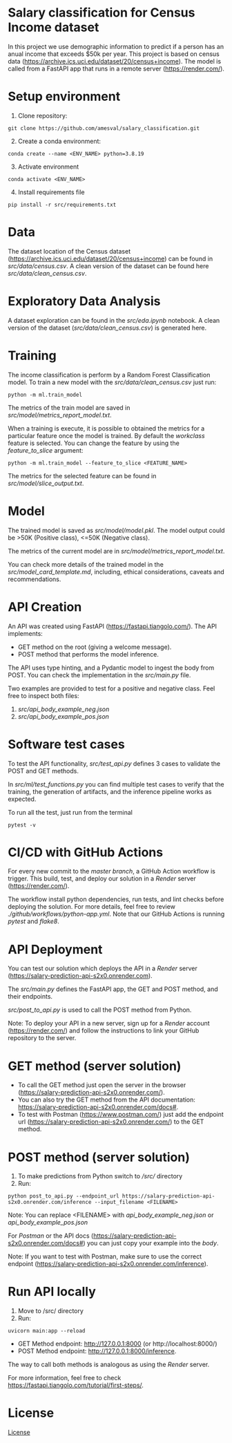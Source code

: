 # Salary classification for Census Income dataset

In this project we use demographic information to predict if a person has an anual income that exceeds $50k per year. This project is based on census data (https://archive.ics.uci.edu/dataset/20/census+income).
The model is called from a FastAPI app that runs in a remote server (https://render.com/).

# Setup environment

1. Clone repository:
```
git clone https://github.com/amesval/salary_classification.git
```

2. Create a conda environment:
```
conda create --name <ENV_NAME> python=3.8.19
```

3. Activate environment
```
conda activate <ENV_NAME>
```

4. Install requirements file
```
pip install -r src/requirements.txt
```

# Data

The dataset location of the Census dataset (https://archive.ics.uci.edu/dataset/20/census+income) can be found in *src/data/census.csv*. A clean version of the dataset can be found here *src/data/clean_census.csv*.

# Exploratory Data Analysis

A dataset exploration can be found in the *src/eda.ipynb* notebook. A clean version of the dataset (*src/data/clean_census.csv*) is generated here.

# Training

The income classification is perform by a Random Forest Classification model. To train a new model with the *src/data/clean_census.csv* just run:
```
python -m ml.train_model
```

The metrics of the train model are saved in *src/model/metrics_report_model.txt*.

When a training is execute, it is possible to obtained the metrics for a particular feature once the model is trained. By default the *workclass* feature is selected. You can change the feature by using the *feature_to_slice* argument:
```
python -m ml.train_model --feature_to_slice <FEATURE_NAME>
```

The metrics for the selected feature can be found in *src/model/slice_output.txt*.

# Model

The trained model is saved as *src/model/model.pkl*. The model output could be >50K (Positive class), <=50K (Negative class).

The metrics of the current model are in *src/model/metrics_report_model.txt*.

You can check more details of the trained model in the *src/model_card_template.md*, including, ethical considerations, caveats and recommendations.

# API Creation

An API was created using FastAPI (https://fastapi.tiangolo.com/). The API implements:
* GET method on the root (giving a welcome message).
* POST method that performs the model inference.

The API uses type hinting, and a Pydantic model to ingest the body from POST. You can check the implementation in the *src/main.py* file.

Two examples are provided to test for a positive and negative class. Feel free to inspect both files:
1) *src/api_body_example_neg.json*
2) *src/api_body_example_pos.json*

# Software test cases

To test the API functionality, *src/test_api.py* defines 3 cases to validate the POST and GET methods.

In *src/ml/test_functions.py* you can find multiple test cases to verify that the training, the generation of artifacts, and the inference pipeline works as expected.

To run all the test, just run from the terminal
```
pytest -v 
```

# CI/CD with GitHub Actions

For every new commit to the *master branch*, a GitHub Action workflow is trigger. This build, test, and deploy our solution in a *Render* server (https://render.com/). 

The workflow install python dependencies, run tests, and lint checks before deploying the solution. For more details, feel free to review *./github/workflows/python-app.yml*. Note that our GitHub Actions is running *pytest* and *flake8*.



# API Deployment

You can test our solution which deploys the API in a *Render* server (https://salary-prediction-api-s2x0.onrender.com).

The *src/main.py* defines the FastAPI app, the GET and POST method, and their endpoints.

*src/post_to_api.py* is used to call the POST method from Python.

Note: To deploy your API in a new server, sign up for a *Render* account (https://render.com/) and follow the instructions to link your GitHub repository to the server.

# GET method (server solution)

- To call the GET method just open the server in the browser (https://salary-prediction-api-s2x0.onrender.com/).
- You can also try the GET method from the API documentation: https://salary-prediction-api-s2x0.onrender.com/docs#.
- To test with Postman (https://www.postman.com/) just add the endpoint url (https://salary-prediction-api-s2x0.onrender.com/) to the GET method.

# POST method (server solution)

1) To make predictions from Python switch to */src/* directory
2) Run:
```
python post_to_api.py --endpoint_url https://salary-prediction-api-s2x0.onrender.com/inference --input_filename <FILENAME>
```
Note: You can replace \<FILENAME\> with *api_body_example_neg.json* or *api_body_example_pos.json*

For *Postman* or the API docs (https://salary-prediction-api-s2x0.onrender.com/docs#) you can just copy your example into the *body*.

Note: If you want to test with Postman, make sure to use the correct endpoint (https://salary-prediction-api-s2x0.onrender.com/inference).

# Run API locally

1) Move to /src/ directory
2) Run:
```
uvicorn main:app --reload
```
- GET Method endpoint: http://127.0.0.1:8000 (or http://localhost:8000/)
- POST Method endpoint: http://127.0.0.1:8000/inference. 

The way to call both methods is analogous as using the *Render* server.

For more information, feel free to check https://fastapi.tiangolo.com/tutorial/first-steps/.

# License

[License](LICENSE.txt)

